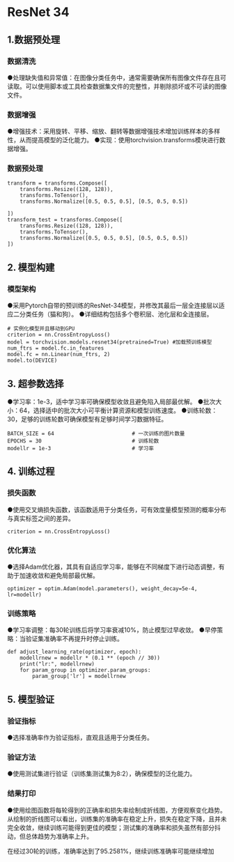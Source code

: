 # ResNet 34
## 1.数据预处理
### 数据清洗
●处理缺失值和异常值：在图像分类任务中，通常需要确保所有图像文件存在且可读取。可以使用脚本或工具检查数据集文件的完整性，并剔除损坏或不可读的图像文件。
### 数据增强
●增强技术：采用旋转、平移、缩放、翻转等数据增强技术增加训练样本的多样性，从而提高模型的泛化能力。
●实现：使用torchvision.transforms模块进行数据增强。
### 数据预处理
``` 
transform = transforms.Compose([
    transforms.Resize((128, 128)),
    transforms.ToTensor(),
    transforms.Normalize([0.5, 0.5, 0.5], [0.5, 0.5, 0.5])
 
])
transform_test = transforms.Compose([
    transforms.Resize((128, 128)),
    transforms.ToTensor(),
    transforms.Normalize([0.5, 0.5, 0.5], [0.5, 0.5, 0.5])
])
``` 


## 2. 模型构建
### 模型架构
●采用Pytorch自带的预训练的ResNet-34模型，并修改其最后一层全连接层以适应二分类任务（猫和狗）。
●详细结构包括多个卷积层、池化层和全连接层。
```
# 实例化模型并且移动到GPU
criterion = nn.CrossEntropyLoss()
model = torchvision.models.resnet34(pretrained=True) #加载预训练模型
num_ftrs = model.fc.in_features
model.fc = nn.Linear(num_ftrs, 2)
model.to(DEVICE)
```

## 3. 超参数选择 
●学习率：1e-3，适中学习率可确保模型收敛且避免陷入局部最优解。
●批次大小：64，选择适中的批次大小可平衡计算资源和模型训练速度。
●训练轮数：30，足够的训练轮数可确保模型有足够时间学习数据特征。
``` 
BATCH_SIZE = 64                         # 一次训练的图片数量
EPOCHS = 30                             # 训练轮数
modellr = 1e-3                          # 学习率
```

## 4. 训练过程
### 损失函数
●使用交叉熵损失函数，该函数适用于分类任务，可有效度量模型预测的概率分布与真实标签之间的差异。
```
criterion = nn.CrossEntropyLoss()
```
### 优化算法
●选择Adam优化器，其具有自适应学习率，能够在不同梯度下进行动态调整，有助于加速收敛和避免局部最优解。
```
optimizer = optim.Adam(model.parameters(), weight_decay=5e-4, lr=modellr)
```
### 训练策略
●学习率调整：每30轮训练后将学习率衰减10%，防止模型过早收敛。
●早停策略：当验证集准确率不再提升时停止训练。
```
def adjust_learning_rate(optimizer, epoch):
    modellrnew = modellr * (0.1 ** (epoch // 30))
    print("lr:", modellrnew)
    for param_group in optimizer.param_groups:
        param_group['lr'] = modellrnew
```


## 5. 模型验证
### 验证指标
●选择准确率作为验证指标，直观且适用于分类任务。
### 验证方法
●使用测试集进行验证（训练集测试集为8:2），确保模型的泛化能力。
### 结果打印
●使用绘图函数将每轮得到的正确率和损失率绘制成折线图，方便观察变化趋势。
从绘制的折线图可以看出，训练集的准确率在稳定上升，损失在稳定下降，且并未完全收敛，继续训练可能得到更佳的模型；测试集的准确率和损失虽然有部分抖动，但总体趋势为准确率上升。

在经过30轮的训练，准确率达到了95.2581%，继续训练准确率可能继续增加


